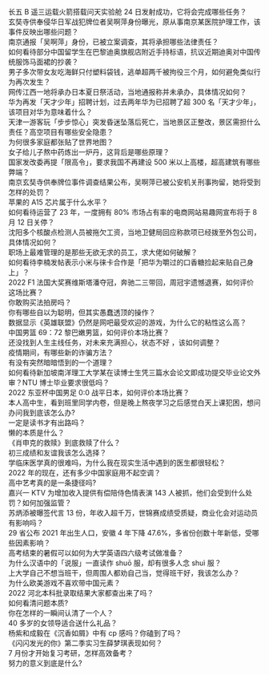 长五 B 遥三运载火箭搭载问天实验舱 24 日发射成功，它将会完成哪些任务？  
玄奘寺供奉侵华日军战犯牌位者吴啊萍身份曝光，原从事南京某医院护理工作，该事件反映出哪些问题？  
南京通报「吴啊萍」身份，已被立案调查，其将承担哪些法律责任？  
如何看待部分中国留学生在巴黎迪奥旗舰店附近手持标语，抗议近期迪奥对中国传统服饰马面裙的抄袭？  
男子多次带女友吃海鲜只付塑料袋钱，逃单超两千被拘役三个月，如何避免类似行为再次发生？  
网传江西一地将承办日本夏日祭活动，当地通报称并未承办，具体情况如何？  
华为再发「天才少年」招聘计划，过去两年华为已招聘了超 300 名「天才少年」，该项目对华为意味着什么？  
天津一游客玩「步步惊心」突发昏迷坠落后死亡，当地景区正整改，景区需担什么责任？高空项目有哪些安全隐患？  
为何很多家庭都张贴了世界地图？  
女子给儿子熬中药炼出一炉丹，这背后是哪些原理？  
国家发改委再提「限高令」，要求我国不再建设 500 米以上高楼，超高建筑有哪些弊端？  
南京玄奘寺供奉牌位事件调查结果公布，吴啊萍已被公安机关刑事拘留，她将受到怎样的处罚？  
苹果的 A15 芯片属于什么水平？  
如何看待运营了 23 年，一度拥有 80% 市场占有率的电商网站易趣网宣布将于 8 月 12 日关停？  
沈阳多个核酸点检测人员被拖欠工资，当地卫健局回应称款项已经拨至外包公司，具体情况如何？  
职场上最难管理的是那些无欲无求的员工，求大佬如何破解？  
如何看待李楠发帖表示小米与徕卡合作是「把华为嚼过的口香糖捡起来贴自己身上」？  
2022 F1 法国大奖赛维斯塔潘夺冠，奔驰二三带回，周冠宇遗憾退赛，如何评价这场比赛？  
你敢购买法拍房吗？  
你有哪些自以为聪明，但其实愚蠢透顶的操作？  
数据显示《英雄联盟》仍然是网吧最受欢迎的游戏，为什么它的粘性这么高？  
中国男篮 69：72 黎巴嫩男篮，如何评价本场比赛？  
还没找到人生主线任务，对未来充满担心，状态不好 ，该如何调整？  
疫情期间，有哪些新的诈骗方法？  
有没有突然暗暗悟到的一个道理？  
如何看待新加坡南洋理工大学某在读博士生凭三篇水会论文即成功提交毕业论文外审？NTU 博士毕业要求很低吗？  
2022 东亚杯中国男足 0:0 战平日本，如何评价本场比赛？  
本人高中生，看到班里同学内卷，但是晚上熬夜学习之后感觉白天上课犯困，想问办问我到底该怎么办?  
一定是读书才有出路吗？  
懒的本质是什么？  
《肖申克的救赎》到底救赎了什么？  
初三成绩和友谊我该怎么选择？  
学临床医学真的很难吗，为什么我在现实生活中遇到的医生都很轻松？  
2022 年的现在，还有多少中国家庭用不起空调？  
高中艺考真的是一条捷径吗?  
嘉兴一 KTV 为增加收入提供有偿陪侍色情表演 143 人被抓，他们会受到什么处罚？如何加强监管？  
苏炳添被曝签代言 13 份，年收入超千万，世锦赛成绩受质疑，商业化会对运动员有影响吗？  
29 省公布 2021 年出生人口，安徽 4 年下降 47.6%，多省份创数十年新低，受哪些因素影响？  
高考结束的暑假可以如何为大学英语四六级考试做准备？  
为什么汉语中的「说服」一直读作 shuō 服，却有很多人念 shuì 服？  
上大学自己不想当班干，但周围人都劝自己当，觉得班干好，我该怎么办？  
为什么欧美游戏不喜欢带中国元素？  
2022 河北本科批录取结果大家都查出来了吗？  
如何看清问题本质?  
你在怎样的一瞬间认清了一个人？  
40 多岁的女领导适合送什么礼品？  
杨紫和成毅在《沉香如屑》中有 cp 感吗？你磕到了吗？  
《闪闪发光的你》第二季实习生薛梦琪表现如何？  
7 月份才开始复习考研，怎样高效备考？  
努力的意义到底是什么?  
